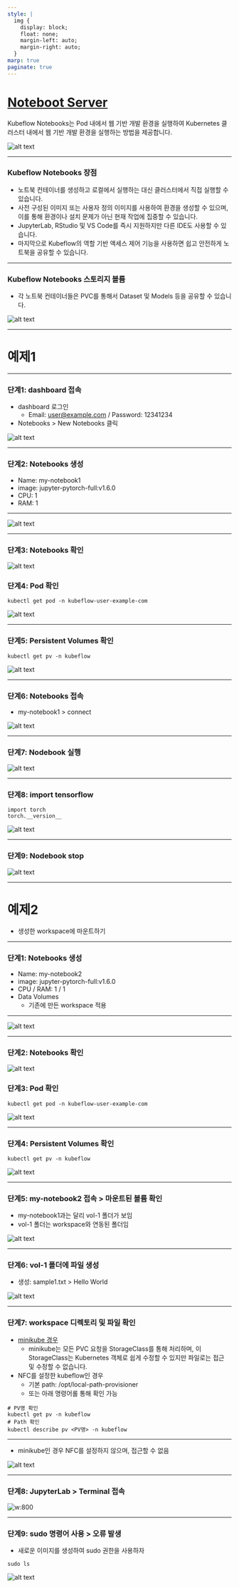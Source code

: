 ```yaml
---
style: |
  img {
    display: block;
    float: none;
    margin-left: auto;
    margin-right: auto;
  }
marp: true
paginate: true
---
```

# [Noteboot Server](https://blog.kubesimplify.com/kubeflow-notebooks-ml-experimentation-made-easier-part-2)
Kubeflow Notebooks는 Pod 내에서 웹 기반 개발 환경을 실행하여 Kubernetes 클러스터 내에서 웹 기반 개발 환경을 실행하는 방법을 제공합니다.

![alt text](image-23.png)

---
### Kubeflow Notebooks 장점
- 노트북 컨테이너를 생성하고 로컬에서 실행하는 대신 클러스터에서 직접 실행할 수 있습니다.
- 사전 구성된 이미지 또는 사용자 정의 이미지를 사용하여 환경을 생성할 수 있으며, 이를 통해 환경이나 설치 문제가 아닌 현재 작업에 집중할 수 있습니다.
- JupyterLab, RStudio 및 VS Code를 즉시 지원하지만 다른 IDE도 사용할 수 있습니다.
- 마지막으로 Kubeflow의 역할 기반 액세스 제어 기능을 사용하면 쉽고 안전하게 노트북을 공유할 수 있습니다.

---
### Kubeflow Notebooks 스토리지 볼륨
- 각 노트북 컨테이너들은 PVC를 통해서 Dataset 및 Models 등을 공유할 수 있습니다. 

![alt text](image-24.png)

---
# 예제1

---
### 단계1: dashboard 접속
- dashboard 로그인
  - Email: user@example.com / Password: 12341234
- Notebooks > New Notebooks 클릭 

![alt text](image-25.png)

---
### 단계2: Notebooks 생성
- Name: my-notebook1
- image: jupyter-pytorch-full:v1.6.0 
- CPU: 1
- RAM: 1

---
![alt text](image-34.png)

---
### 단계3: Notebooks 확인
![alt text](image-26.png)

### 단계4: Pod 확인 
```shell
kubectl get pod -n kubeflow-user-example-com
```
![alt text](image-27.png)

---
### 단계5: Persistent Volumes 확인 
```shell
kubectl get pv -n kubeflow
```
![alt text](image-28.png)

---
### 단계6: Notebooks 접속 
- my-notebook1 > connect

![alt text](image-29.png)

---
### 단계7: Nodebook 실행  
![alt text](image-30.png)

---
### 단계8: import tensorflow
```shell
import torch
torch.__version__
```
![alt text](image-31.png)

---
### 단계9: Nodebook stop
![alt text](image-33.png)

---
# 예제2
- 생성한 workspace에 마운트하기 

---
### 단계1: Notebooks 생성
- Name: my-notebook2
- image: jupyter-pytorch-full:v1.6.0 
- CPU / RAM: 1 / 1
- Data Volumes
  - 기존에 만든 workspace 적용

---
![alt text](image-32.png)

---
### 단계2: Notebooks 확인
![alt text](image-35.png)

### 단계3: Pod 확인 
```shell
kubectl get pod -n kubeflow-user-example-com
```
![alt text](image-36.png)

---
### 단계4: Persistent Volumes 확인 
```shell
kubectl get pv -n kubeflow
```
![alt text](image-37.png)

---
### 단계5: my-notebook2 접속 > 마운트된 볼륨 확인 
- my-notebook1과는 달리 vol-1 폴더가 보임
- vol-1 폴더는 workspace와 연동된 폴더임 

![alt text](image-38.png)

---
### 단계6: vol-1 폴더에 파일 생성 
- 생성: sample1.txt > Hello World

![alt text](image-39.png)

---
### 단계7: workspace 디렉토리 및 파일 확인 
- [minikube 경우](https://velog.io/@moey920/Minikube%EC%9D%98-Dynamic-Provisioning-%EC%9D%B4%ED%95%B4%ED%95%98%EA%B8%B0)
  - minikube는 모든 PVC 요청을 StorageClass를 통해 처리하며, 이 StorageClass는 Kubernetes 객체로 쉽게 수정할 수 있지만 파일로는 접근 및 수정할 수 없습니다.
- NFC를 설정한 kubeflow인 경우
  - 기본 path: /opt/local-path-provisioner
  - 또는 아래 명령어롤 통해 확인 가능
```shell
# PV명 확인 
kubectl get pv -n kubeflow
# Path 확인
kubectl describe pv <PV명> -n kubeflow
```
---
- minikube인 경우 NFC를 설정하지 않으며, 접근할 수 없음 

![alt text](image-40.png)

---
### 단계8: JupyterLab > Terminal 접속 
![w:800](image-41.png)

---
### 단계9: sudo 명령어 사용 > 오류 발생
- 새로운 이미지를 생성하여 sudo 권한을 사용하자 
```shell
sudo ls
```
![alt text](image-42.png)





